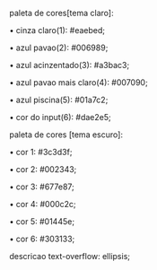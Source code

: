 paleta de cores[tema claro]:


• cinza claro(1): #eaebed;

• azul pavao(2): #006989;

• azul acinzentado(3): #a3bac3;

• azul pavao mais claro(4): #007090;

• azul piscina(5): #01a7c2;

• cor do input(6): #dae2e5;


paleta de cores [tema escuro]:


• cor 1: #3c3d3f;

• cor 2: #002343;

• cor 3: #677e87;

• cor 4: #000c2c;

• cor 5: #01445e;

• cor 6: #303133;

descricao
  text-overflow: ellipsis;